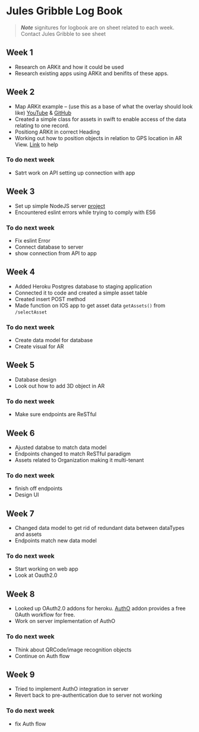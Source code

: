#  Jules Gribble Log Book
> ***Note*** signitures for logbook are on sheet related to each week. Contact Jules Gribble to see sheet
## Week 1
- Research on ARKit and how it could be used
- Research existing apps using ARKit and benifits of these apps.
## Week 2
- Map ARKit example – (use this as a base of what the overlay should look like) [YouTube](https://www.youtube.com/watch?v=6Lo0Z7CkMWw) & [GitHub](https://github.com/ProjectDent/ARKit-CoreLocation/blob/master/ARKit%2BCoreLocation/ViewController.swift)
- Created a simple class for assets in swift to enable access of the data relating to one record.
- Positiong ARKit in correct Heading
- Working out how to position objects in relation to GPS location in AR View. [Link](https://www.raywenderlich.com/146436/augmented-reality-ios-tutorial-location-based-2 ) to help
### To do next week
- Satrt work on API setting up connection with app

## Week 3
- Set up simple NodeJS server [project](https://github.com/jagribble/AssetServer)
- Encountered eslint errors while trying to comply with ES6
### To do next week
- Fix eslint Error 
- Connect database to server
- show connection from API to app

## Week 4
- Added Heroku Postgres database to staging application
- Connected it to code and created a simple asset table
- Created insert POST method
- Made function on IOS app to get asset data `getAssets()` from `/selectAsset`
### To do next week
- Create data model for database
- Create visual for AR

## Week 5
- Database design
- Look out how to add 3D object in AR
### To do next week
- Make sure endpoints are ReSTful

## Week 6 
- Ajusted databse to match data model
- Endpoints changed to match ReSTful paradigm
- Assets related to Organization making it multi-tenant
### To do next week
- finish off endpoints
- Design UI

## Week 7 
- Changed data model to get rid of redundant data between dataTypes and assets
- Endpoints match new data model
### To do next week 
- Start working on web app
- Look at Oauth2.0

## Week 8 
- Looked up OAuth2.0 addons for heroku. [AuthO](https://elements.heroku.com/addons/auth0) addon provides a free 0Auth workflow for free.
- Work on server implementation of AuthO

### To do next week
- Think about QRCode/image recognition objects
- Continue on Auth flow

## Week 9 
- Tried to implement AuthO integration in server
- Revert back to pre-authentication due to server not working

### To do next week
- fix Auth flow
